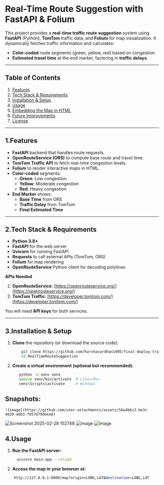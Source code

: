 # Real-Time Route Suggestion with FastAPI & Folium

This project provides a **real-time traffic route suggestion** system using **FastAPI** (Python), **TomTom** traffic data, and **Folium** for map visualization. It dynamically fetches traffic information and calculates:

- **Color-coded** route segments (green, yellow, red) based on congestion.
- **Estimated travel time** at the end marker, factoring in **traffic delays**.

---

## Table of Contents
1. [Features](#features)  
2. [Tech Stack & Requirements](#tech-stack--requirements)  
3. [Installation & Setup](#installation--setup)  
4. [Usage](#usage)  
5. [Embedding the Map in HTML](#embedding-the-map-in-html)  
6. [Future Improvements](#future-improvements)  
7. [License](#license)

---

## 1.Features

- **FastAPI** backend that handles route requests.
- **OpenRouteService (ORS)** to compute base route and travel time.
- **TomTom Traffic API** to fetch real-time congestion levels.
- **Folium** to render interactive maps in HTML.
- **Color-coded** segments:
  - **Green**: Low congestion  
  - **Yellow**: Moderate congestion  
  - **Red**: Heavy congestion  
- **End Marker** shows:
  - **Base Time** from ORS  
  - **Traffic Delay** from TomTom  
  - **Final Estimated Time**

---

## 2.Tech Stack & Requirements

- **Python 3.8+**
- **FastAPI** for the web server
- **Uvicorn** for running FastAPI
- **Requests** to call external APIs (TomTom, ORS)
- **Folium** for map rendering
- **OpenRouteService** Python client for decoding polylines

**APIs Needed**  
1. **OpenRouteService**: [https://openrouteservice.org/](https://openrouteservice.org/)  
2. **TomTom Traffic**: [https://developer.tomtom.com/](https://developer.tomtom.com/)

You will need **API keys** for both services.

---

## 3.Installation & Setup

1. **Clone** the repository (or download the source code):

   ```bash
       git clone https://github.com/harshavardhan1905/final-deploy-traffic.git
       cd RealTimeRouteSuggestion
2. **Create a virtual environment (optional but recommended):**
   ```bash
      python -m venv venv
      source venv/bin/activate  # Linux/Mac
      venv\Scripts\activate     # Windows
## Snapshots:
    ![image](https://github.com/user-attachments/assets/56a4b6c2-be3c-4620-a6b3-f857d79deead)

![Screenshot 2025-02-28 152748](https://github.com/user-attachments/assets/76666af1-d4f6-40d7-ae8b-d1e32e631f28)
![image](https://github.com/user-attachments/assets/2dd19679-464c-4955-a5e4-2dbea4b3b025)
![image](https://github.com/user-attachments/assets/f9e713a6-2b09-4874-a134-941626ae3ce0)



## 4.Usage
1.  **Run the FastAPI server:**
    ```bash
      uvicorn main:app --reload
3.  **Access the map in your browser at:**
   ```bash
       http://127.0.0.1:8000/map?origin=LONG,LAT&destination=LONG,LAT

   
